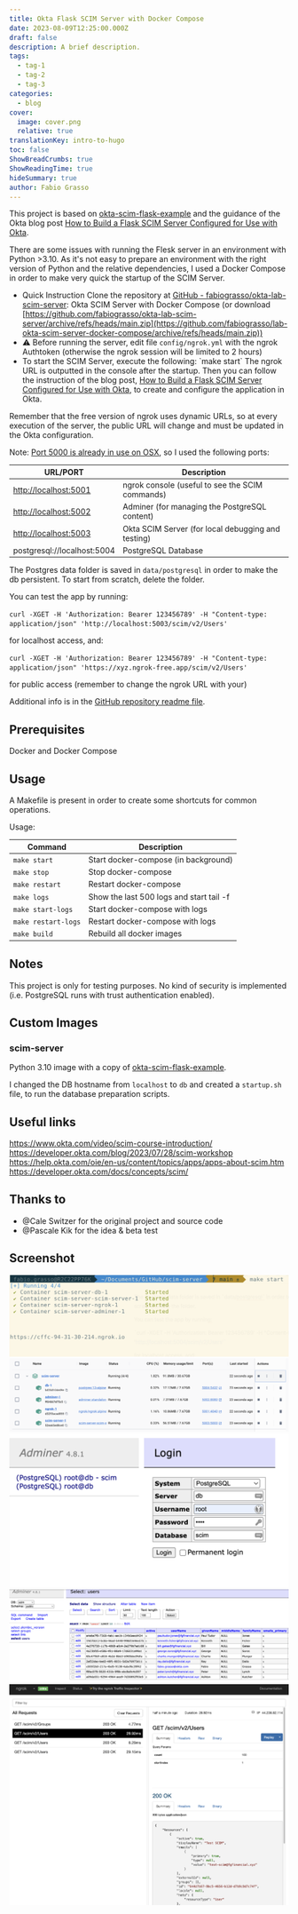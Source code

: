 ```yaml
---
title: Okta Flask SCIM Server with Docker Compose
date: 2023-08-09T12:25:00.000Z
draft: false
description: A brief description.
tags:
  - tag-1
  - tag-2
  - tag-3
categories:
  - blog
cover:
  image: cover.png
  relative: true
translationKey: intro-to-hugo
toc: false
ShowBreadCrumbs: true
ShowReadingTime: true
hideSummary: true
author: Fabio Grasso
---
```


This project is based on [okta-scim-flask-example](https://github.com/oktadev/okta-scim-flask-example) and the guidance of the Okta blog post [How to Build a Flask SCIM Server Configured for Use with Okta](https://developer.okta.com/blog/2021/09/01/flask-scim-server).

There are some issues with running the Flesk server in an environment with Python >3.10. As it's not easy to prepare an environment with the right version of Python and the relative dependencies, I used a Docker Compose in order to make very quick the startup of the SCIM Server.

* Quick Instruction
  Clone  the repository at [GitHub - fabiograsso/okta-lab-scim-server](https://github.com/fabiograsso/okta-lab-scim-server): Okta SCIM Server with Docker Compose  (or download [https://github.com/fabiograsso/okta-lab-scim-server/archive/refs/heads/main.zip](https://github.com/fabiograsso/lab-okta-scim-server-docker-compose/archive/refs/heads/main.zip))
* ⚠️ Before running the server, edit file `config/ngrok.yml` with the ngrok Authtoken (otherwise the ngrok session will be limited to 2 hours)
* To start the SCIM Server, execute the following:
  \`make start\`
  The ngrok URL is outputted in the console after the startup. Then you can follow the instruction of the blog post, [How to Build a Flask SCIM Server Configured for Use with Okta](https://developer.okta.com/blog/2021/09/01/flask-scim-server), to create and configure the application in Okta.

Remember that the free version of ngrok uses dynamic URLs, so at every execution of the server, the public URL will change and must be updated in the Okta configuration.

Note: [Port 5000 is already in use on OSX](https://developer.apple.com/forums/thread/700989), so I used the following ports:

| URL/PORT                                        | Description                                        |
| ----------------------------------------------- | -------------------------------------------------- |
| [http://localhost:5001](http://localhost:5001/) | ngrok console (useful to see the SCIM commands)    |
| [http://localhost:5002](http://localhost:5002/) | Adminer (for managing the PostgreSQL content)      |
| [http://localhost:5003](http://localhost:5003/) | Okta SCIM Server (for local debugging and testing) |
| postgresql://localhost:5004                     | PostgreSQL Database                                |

The Postgres data folder is saved in `data/postgresql` in order to make the db persistent. To start from scratch, delete the folder.

You can test the app by running:

`curl -XGET -H 'Authorization: Bearer 123456789' -H "Content-type: application/json" 'http://localhost:5003/scim/v2/Users'`

for localhost access, and:

`curl -XGET -H 'Authorization: Bearer 123456789' -H "Content-type: application/json" 'https://xyz.ngrok-free.app/scim/v2/Users'`

for public access (remember to change the ngrok URL with your)

Additional info is in the [GitHub repository readme file](https://github.com/fabiograsso/okta-scim-server-docker-compose#readme).

## Prerequisites

Docker and Docker Compose

## Usage

A Makefile is present in order to create some shortcuts for common operations.

Usage:

| Command             | Description                              |
| ------------------- | ---------------------------------------- |
| `make start`        | Start docker-compose (in background)     |
| `make stop`         | Stop docker-compose                      |
| `make restart`      | Restart docker-compose                   |
| `make logs`         | Show the last 500 logs and start tail -f |
| `make start-logs`   | Start docker-compose with logs           |
| `make restart-logs` | Restart docker-compose with logs         |
| `make build`        | Rebuild all docker images                |

## Notes

This project is only for testing purposes. No kind of security is implemented (i.e. PostgreSQL runs with trust authentication enabled).

## Custom Images

### scim-server

Python 3.10 image with a copy of [okta-scim-flask-example](https://github.com/oktadev/okta-scim-flask-example).

I changed the DB hostname from `localhost` to `db` and created a `startup.sh` file, to run the database preparation scripts.[](https://github.com/fabiograsso/okta-lab-scim-server#scim-server)


## Useful links
https://www.okta.com/video/scim-course-introduction/
https://developer.okta.com/blog/2023/07/28/scim-workshop
https://help.okta.com/oie/en-us/content/topics/apps/apps-about-scim.htm
https://developer.okta.com/docs/concepts/scim/ 

## Thanks to

* @Cale Switzer for the original project and source code
* @Pascale Kik for the idea & beta test

## Screenshot

![Docker-compose startup](1.png)
![Docker Desktop](2.png)
![PostgreSQL Login](3.png)
![PostgreSQL DB](4.png)
![ngrok logs](5.png)
